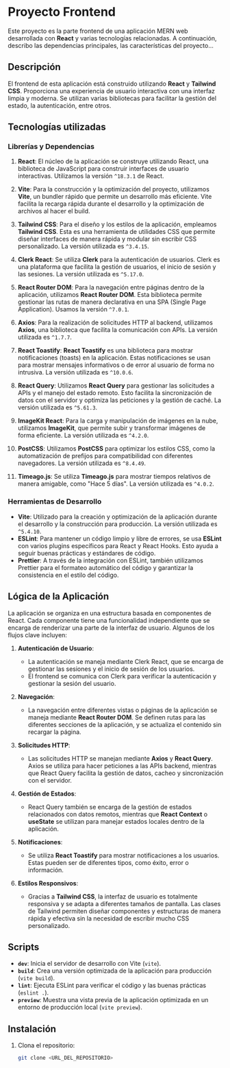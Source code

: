 # Proyecto Frontend

Este proyecto es la parte frontend de una aplicación MERN web desarrollada con **React** y varias tecnologías relacionadas. A continuación, describo las dependencias principales, las características del proyecto...

## Descripción

El frontend de esta aplicación está construido utilizando **React** y **Tailwind CSS**. Proporciona una experiencia de usuario interactiva con una interfaz limpia y moderna. Se utilizan varias bibliotecas para facilitar la gestión del estado, la autenticación, entre otros.

## Tecnologías utilizadas

### Librerías y Dependencias

1. **React**: El núcleo de la aplicación se construye utilizando React, una biblioteca de JavaScript para construir interfaces de usuario interactivas. Utilizamos la versión `^18.3.1` de React.

2. **Vite**: Para la construcción y la optimización del proyecto, utilizamos **Vite**, un bundler rápido que permite un desarrollo más eficiente. Vite facilita la recarga rápida durante el desarrollo y la optimización de archivos al hacer el build.

3. **Tailwind CSS**: Para el diseño y los estilos de la aplicación, empleamos **Tailwind CSS**. Esta es una herramienta de utilidades CSS que permite diseñar interfaces de manera rápida y modular sin escribir CSS personalizado. La versión utilizada es `^3.4.15`.

4. **Clerk React**: Se utiliza **Clerk** para la autenticación de usuarios. Clerk es una plataforma que facilita la gestión de usuarios, el inicio de sesión y las sesiones. La versión utilizada es `^5.17.0`.

5. **React Router DOM**: Para la navegación entre páginas dentro de la aplicación, utilizamos **React Router DOM**. Esta biblioteca permite gestionar las rutas de manera declarativa en una SPA (Single Page Application). Usamos la versión `^7.0.1`.

6. **Axios**: Para la realización de solicitudes HTTP al backend, utilizamos **Axios**, una biblioteca que facilita la comunicación con APIs. La versión utilizada es `^1.7.7`.

7. **React Toastify**: **React Toastify** es una biblioteca para mostrar notificaciones (toasts) en la aplicación. Estas notificaciones se usan para mostrar mensajes informativos o de error al usuario de forma no intrusiva. La versión utilizada es `^10.0.6`.

8. **React Query**: Utilizamos **React Query** para gestionar las solicitudes a APIs y el manejo del estado remoto. Esto facilita la sincronización de datos con el servidor y optimiza las peticiones y la gestión de caché. La versión utilizada es `^5.61.3`.

9. **ImageKit React**: Para la carga y manipulación de imágenes en la nube, utilizamos **ImageKit**, que permite subir y transformar imágenes de forma eficiente. La versión utilizada es `^4.2.0`.

10. **PostCSS**: Utilizamos **PostCSS** para optimizar los estilos CSS, como la automatización de prefijos para compatibilidad con diferentes navegadores. La versión utilizada es `^8.4.49`.

11. **Timeago.js**: Se utiliza **Timeago.js** para mostrar tiempos relativos de manera amigable, como "Hace 5 días". La versión utilizada es `^4.0.2`.

### Herramientas de Desarrollo

- **Vite**: Utilizado para la creación y optimización de la aplicación durante el desarrollo y la construcción para producción. La versión utilizada es `^5.4.10`.
- **ESLint**: Para mantener un código limpio y libre de errores, se usa **ESLint** con varios plugins específicos para React y React Hooks. Esto ayuda a seguir buenas prácticas y estándares de código.
- **Prettier**: A través de la integración con ESLint, también utilizamos Prettier para el formateo automático del código y garantizar la consistencia en el estilo del código.

## Lógica de la Aplicación

La aplicación se organiza en una estructura basada en componentes de React. Cada componente tiene una funcionalidad independiente que se encarga de renderizar una parte de la interfaz de usuario. Algunos de los flujos clave incluyen:

1. **Autenticación de Usuario**:
   - La autenticación se maneja mediante Clerk React, que se encarga de gestionar las sesiones y el inicio de sesión de los usuarios.
   - El frontend se comunica con Clerk para verificar la autenticación y gestionar la sesión del usuario.

2. **Navegación**:
   - La navegación entre diferentes vistas o páginas de la aplicación se maneja mediante **React Router DOM**. Se definen rutas para las diferentes secciones de la aplicación, y se actualiza el contenido sin recargar la página.

3. **Solicitudes HTTP**:
   - Las solicitudes HTTP se manejan mediante **Axios** y **React Query**. Axios se utiliza para hacer peticiones a las APIs backend, mientras que React Query facilita la gestión de datos, cacheo y sincronización con el servidor.

4. **Gestión de Estados**:
   - React Query también se encarga de la gestión de estados relacionados con datos remotos, mientras que **React Context** o **useState** se utilizan para manejar estados locales dentro de la aplicación.

5. **Notificaciones**:
   - Se utiliza **React Toastify** para mostrar notificaciones a los usuarios. Estas pueden ser de diferentes tipos, como éxito, error o información.

6. **Estilos Responsivos**:
   - Gracias a **Tailwind CSS**, la interfaz de usuario es totalmente responsiva y se adapta a diferentes tamaños de pantalla. Las clases de Tailwind permiten diseñar componentes y estructuras de manera rápida y efectiva sin la necesidad de escribir mucho CSS personalizado.

## Scripts

- **`dev`**: Inicia el servidor de desarrollo con Vite (`vite`).
- **`build`**: Crea una versión optimizada de la aplicación para producción (`vite build`).
- **`lint`**: Ejecuta ESLint para verificar el código y las buenas prácticas (`eslint .`).
- **`preview`**: Muestra una vista previa de la aplicación optimizada en un entorno de producción local (`vite preview`).

## Instalación

1. Clona el repositorio:

   ```bash
   git clone <URL_DEL_REPOSITORIO>
